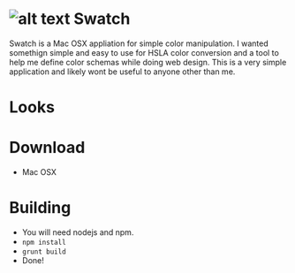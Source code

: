 # ![alt text](https://raw.githubusercontent.com/mephux/swatch/master/app/styles/images/logo-small.png) Swatch

Swatch is a Mac OSX appliation for simple color manipulation. I wanted somethign simple and easy to use for HSLA color conversion and a tool to help me define color schemas while doing web design. This is a very simple application and likely wont be useful to anyone other than me.

# Looks

# Download

  * Mac OSX

# Building

  * You will need nodejs and npm.
  * `npm install`
  * `grunt build`
  * Done!
